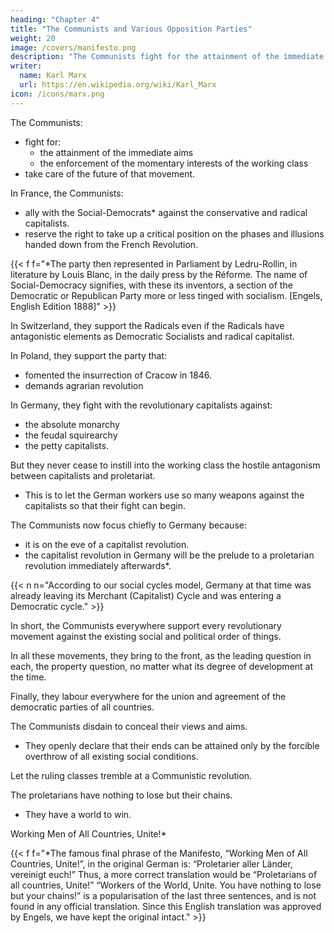 ```yaml
---
heading: "Chapter 4"
title: "The Communists and Various Opposition Parties"
weight: 20
image: /covers/manifesto.png
description: "The Communists fight for the attainment of the immediate aims and the enforcement of the momentary interests of the working class"
writer:
  name: Karl Marx
  url: https://en.wikipedia.org/wiki/Karl_Marx
icon: /icons/marx.png
---
```



<!-- Section II has made clear the relations of the Communists to the existing working-class parties, such as the Chartists in England and the Agrarian Reformers in America. -->

The Communists:
- fight for:
  - the attainment of the immediate aims
  - the enforcement of the momentary interests of the working class
- take care of the future of that movement. 

In France, the Communists:
- ally with the Social-Democrats* against the conservative and radical capitalists. 
- reserve the right to take up a critical position on the phases and illusions handed down from the French Revolution.


{{< f f="*The party then represented in Parliament by Ledru-Rollin, in literature by Louis Blanc, in the daily press by the Réforme. The name of Social-Democracy signifies, with these its inventors, a section of the Democratic or Republican Party more or less tinged with socialism. [Engels, English Edition 1888]" >}}



In Switzerland, they support the Radicals even if the Radicals have antagonistic elements as Democratic Socialists and radical capitalist.

In Poland, they support the party that:
- fomented the insurrection of Cracow in 1846.
- demands agrarian revolution 

In Germany, they fight with the revolutionary capitalists against:
- the absolute monarchy
- the feudal squirearchy
- the petty capitalists.

But they never cease to instill into the working class the hostile antagonism between capitalists and proletariat. 
- This is to let the German workers use so many weapons against the capitalists so that their fight can begin. 

<!--  the social and political conditions that the capitalists must necessarily introduce along with its supremacy, and in order that, after the fall of the reactionary classes in Germany, the fight against the capitalists itself may immediately begin. -->

The Communists now focus chiefly to Germany because:
- it is on the eve of a capitalist revolution.
- the capitalist revolution in Germany will be the prelude to a proletarian revolution immediately afterwards*.


{{< n n="According to our social cycles model, Germany at that time was already leaving its Merchant (Capitalist) Cycle and was entering a Democratic cycle." >}}


<!-- that is bound to be carried out under more advanced conditions of European civilisation and with a much more developed proletariat than that of England was in the seventeenth, and France in the eighteenth century, and because  -->

In short, the Communists everywhere support every revolutionary movement against the existing social and political order of things.

In all these movements, they bring to the front, as the leading question in each, the property question, no matter what its degree of development at the time.

Finally, they labour everywhere for the union and agreement of the democratic parties of all countries.

The Communists disdain to conceal their views and aims. 
- They openly declare that their ends can be attained only by the forcible overthrow of all existing social conditions.

Let the ruling classes tremble at a Communistic revolution. 

The proletarians have nothing to lose but their chains. 
- They have a world to win.

Working Men of All Countries, Unite!*


{{< f f="*The famous final phrase of the Manifesto, “Working Men of All Countries, Unite!”, in the original German is: “Proletarier aller Länder, vereinigt euch!” Thus, a more correct translation would be “Proletarians of all countries, Unite!” “Workers of the World, Unite. You have nothing to lose but your chains!” is a popularisation of the last three sentences, and is not found in any official translation. Since this English translation was approved by Engels, we have kept the original intact." >}}

